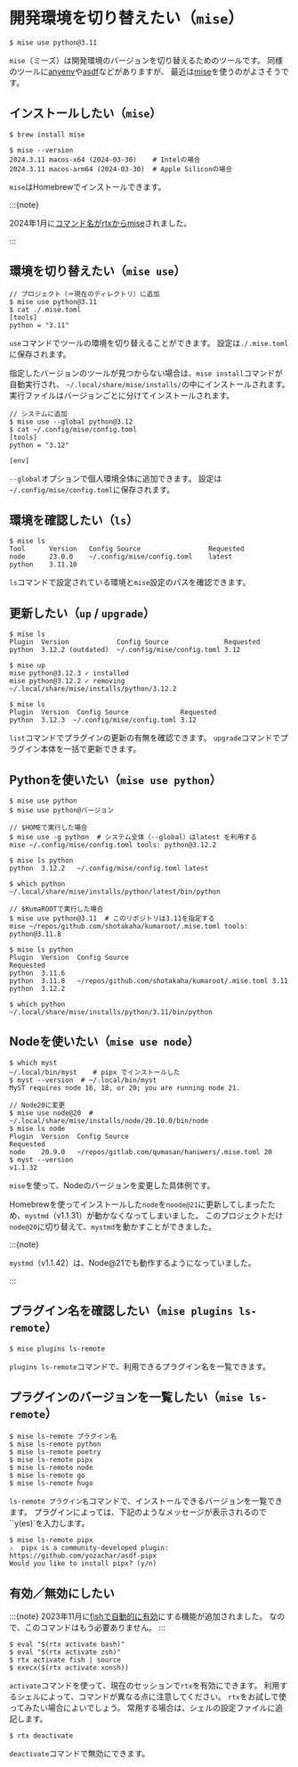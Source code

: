 # 開発環境を切り替えたい（``mise``）

```console
$ mise use python@3.11
```

`mise`（ミーズ）は開発環境のバージョンを切り替えるためのツールです。
同様のツールに[anyenv](https://anyenv.github.io/)や[asdf](https://asdf-vm.com/)などがありますが、
最近は[mise](https://github.com/jdx/mise)を使うのがよさそうです。

## インストールしたい（`mise`）

```console
$ brew install mise

$ mise --version
2024.3.11 macos-x64 (2024-03-30)    # Intelの場合
2024.3.11 macos-arm64 (2024-03-30)  # Apple Siliconの場合
```

`mise`はHomebrewでインストールできます。

:::{note}

2024年1月に[コマンド名がrtxからmise](https://github.com/jdx/mise/releases/tag/v2024.1.0)されました。

:::

## 環境を切り替えたい（`mise use`）

```console
// プロジェクト（＝現在のディレクトリ）に追加
$ mise use python@3.11
$ cat ./.mise.toml
[tools]
python = "3.11"
```

`use`コマンドでツールの環境を切り替えることができます。
設定は`./.mise.toml`に保存されます。

指定したバージョンのツールが見つからない場合は、``mise install``コマンドが自動実行され、
``~/.local/share/mise/installs/``の中にインストールされます。
実行ファイルはバージョンごとに分けてインストールされます。

```console
// システムに追加
$ mise use --global python@3.12
$ cat ~/.config/mise/config.toml
[tools]
python = "3.12"

[env]
```

`--global`オプションで個人環境全体に追加できます。
設定は`~/.config/mise/config.toml`に保存されます。

## 環境を確認したい（``ls``）

```console
$ mise ls
Tool      Version   Config Source                 Requested
node      23.0.0    ~/.config/mise/config.toml    latest
python    3.11.10
```

`ls`コマンドで設定されている環境と`mise`設定のパスを確認できます。

## 更新したい（``up`` / ``upgrade``）

```console
$ mise ls
Plugin  Version            Config Source              Requested
python  3.12.2 (outdated)  ~/.config/mise/config.toml 3.12

$ mise up
mise python@3.12.3 ✓ installed
mise python@3.12.2 ✓ removing ~/.local/share/mise/installs/python/3.12.2

$ mise ls
Plugin  Version  Config Source             Requested
python  3.12.3  ~/.config/mise/config.toml 3.12
```

``list``コマンドでプラグインの更新の有無を確認できます。
``upgrade``コマンドでプラグイン本体を一括で更新できます。

## Pythonを使いたい（`mise use python`）

```console
$ mise use python
$ mise use python@バージョン

// $HOMEで実行した場合
$ mise use -g python  # システム全体（--global）はlatest を利用する
mise ~/.config/mise/config.toml tools: python@3.12.2

$ mise ls python
python  3.12.2   ~/.config/mise/config.toml latest

$ which python
~/.local/share/mise/installs/python/latest/bin/python

// $KumaROOTで実行した場合
$ mise use python@3.11  # このリポジトリは3.11を指定する
mise ~/repos/github.com/shotakaha/kumaroot/.mise.toml tools: python@3.11.8

$ mise ls python
Plugin  Version  Config Source                                    Requested
python  3.11.6
python  3.11.8   ~/repos/github.com/shotakaha/kumaroot/.mise.toml 3.11
python  3.12.2

$ which python
~/.local/share/mise/installs/python/3.11/bin/python
```

## Nodeを使いたい（`mise use node`）

```console
$ which myst
~/.local/bin/myst    # pipx でインストールした
$ myst --version  # ~/.local/bin/myst
MyST requires node 16, 18, or 20; you are running node 21.

// Node20に変更
$ mise use node@20  # ~/.local/share/mise/installs/node/20.10.0/bin/node
$ mise ls node
Plugin  Version  Config Source                                  Requested
node    20.9.0   ~/repos/gitlab.com/qumasan/haniwers/.mise.toml 20
$ myst --version
v1.1.32
```

``mise``を使って、Nodeのバージョンを変更した具体例です。

Homebrewを使ってインストールした``node``を``noode@21``に更新してしまったため、``mystmd``（v1.1.31）が動かなくなってしまいました。
このプロジェクトだけ``node@20``に切り替えて、``mystmd``を動かすことができました。

:::{note}

``mystmd``（v1.1.42）は、Node@21でも動作するようになっていました。

:::

## プラグイン名を確認したい（``mise plugins ls-remote``）

```console
$ mise plugins ls-remote
```

``plugins ls-remote``コマンドで、利用できるプラグイン名を一覧できます。

## プラグインのバージョンを一覧したい（``mise ls-remote``）

```console
$ mise ls-remote プラグイン名
$ mise ls-remote python
$ mise ls-remote poetry
$ mise ls-remote pipx
$ mise ls-remote node
$ mise ls-remote go
$ mise ls-remote hugo
```

``ls-remote プラグイン名``コマンドで、インストールできるバージョンを一覧できます。
プラグインによっては、下記のようなメッセージが表示されるので``y(es)`を入力します。

```console
$ mise ls-remote pipx
⚠️  pipx is a community-developed plugin: https://github.com/yozachar/asdf-pipx
Would you like to install pipx? (y/n)
```

## 有効／無効にしたい

:::{note}
2023年11月に[fishで自動的に有効](https://github.com/jdx/mise/releases/tag/v2023.11.9)にする機能が追加されました。
なので、このコマンドはもう必要ありません。
:::

```console
$ eval "$(rtx activate bash)"
$ eval "$(rtx activate zsh)"
$ rtx activate fish | source
$ execx($(rtx activate xonsh))
```

``activate``コマンドを使って、現在のセッションで``rtx``を有効にできます。
利用するシェルによって、コマンドが異なる点に注意してください。
``rtx``をお試しで使ってみたい場合によいでしょう。
常用する場合は、シェルの設定ファイルに追記します。

```console
$ rtx deactivate
```

``deactivate``コマンドで無効にできます。
